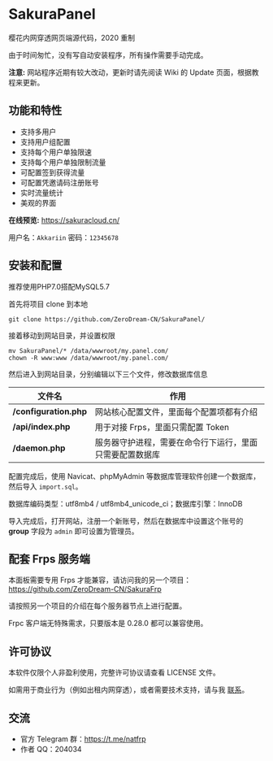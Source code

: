 # SakuraPanel
樱花内网穿透网页端源代码，2020 重制

由于时间匆忙，没有写自动安装程序，所有操作需要手动完成。

__注意:__ 网站程序近期有较大改动，更新时请先阅读 Wiki 的 Update 页面，根据教程来更新。

## 功能和特性
- 支持多用户
- 支持用户组配置
- 支持每个用户单独限速
- 支持每个用户单独限制流量
- 可配置签到获得流量
- 可配置凭邀请码注册账号
- 实时流量统计
- 美观的界面

__在线预览:__ https://sakuracloud.cn/

用户名：`Akkariin` 密码：`12345678`

## 安装和配置
推荐使用PHP7.0搭配MySQL5.7 

首先将项目 clone 到本地
```
git clone https://github.com/ZeroDream-CN/SakuraPanel/
```
接着移动到网站目录，并设置权限
```
mv SakuraPanel/* /data/wwwroot/my.panel.com/
chown -R www:www /data/wwwroot/my.panel.com/
```
然后进入到网站目录，分别编辑以下三个文件，修改数据库信息

| 文件名 | 作用 |
| ------ | ------ |
| __/configuration.php__ | 网站核心配置文件，里面每个配置项都有介绍 |
| __/api/index.php__ | 用于对接 Frps，里面只需配置 Token |
| __/daemon.php__ | 服务器守护进程，需要在命令行下运行，里面只需要配置数据库 |

配置完成后，使用 Navicat、phpMyAdmin 等数据库管理软件创建一个数据库，然后导入 `import.sql`。

数据库编码类型：utf8mb4 / utf8mb4_unicode_ci；数据库引擎：InnoDB

导入完成后，打开网站，注册一个新账号，然后在数据库中设置这个账号的 __group__ 字段为 `admin` 即可设置为管理员。

## 配套 Frps 服务端
本面板需要专用 Frps 才能兼容，请访问我的另一个项目：https://github.com/ZeroDream-CN/SakuraFrp

请按照另一个项目的介绍在每个服务器节点上进行配置。

Frpc 客户端无特殊需求，只要版本是 0.28.0 都可以兼容使用。

## 许可协议
本软件仅限个人非盈利使用，完整许可协议请查看 LICENSE 文件。

如需用于商业行为（例如出租内网穿透），或者需要技术支持，请与我 [联系](https://github.com/ZeroDream-CN/SakuraPanel/issues/21)。

## 交流

- 官方 Telegram 群：https://t.me/natfrp
- 作者 QQ：204034
